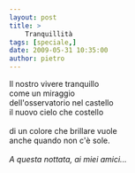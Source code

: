 ```yaml
---
layout: post
title: >
    Tranquillità
tags: [speciale,]
date: 2009-05-31 10:35:00
author: pietro
---
```

Il nostro vivere tranquillo<br/>come un miraggio<br/>dell'osservatorio nel castello<br/>il nuovo cielo che costello<br/><br/>di un colore che brillare vuole<br/>anche quando non c'è sole.<br/><br/><span style="font-style: italic">A questa nottata, ai miei amici...</span>
